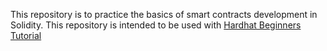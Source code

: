 This repository is to practice the basics of smart contracts development in Solidity. 
This repository is intended to be used with [Hardhat Beginners Tutorial](https://hardhat.org/tutorial)